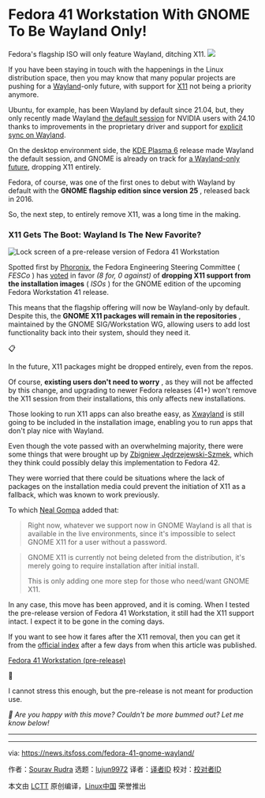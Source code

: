 [#]: subject: "Fedora 41 Workstation With GNOME To Be Wayland Only!"
[#]: via: "https://news.itsfoss.com/fedora-41-gnome-wayland/"
[#]: author: "Sourav Rudra https://news.itsfoss.com/author/sourav/"
[#]: collector: "lujun9972/lctt-scripts-1705972010"
[#]: translator: " "
[#]: reviewer: " "
[#]: publisher: " "
[#]: url: " "

Fedora 41 Workstation With GNOME To Be Wayland Only!
======
Fedora's flagship ISO will only feature Wayland, ditching X11.
[![][1]][2]

If you have been staying in touch with the happenings in the Linux distribution space, then you may know that many popular projects are pushing for a [Wayland][3]-only future, with support for [X11][4] not being a priority anymore.

Ubuntu, for example, has been Wayland by default since 21.04, but, they only recently made Wayland [the default session][5] for NVIDIA users with 24.10 thanks to improvements in the proprietary driver and support for [explicit sync on Wayland][6].

On the desktop environment side, the [KDE Plasma 6][7] release made Wayland the default session, and GNOME is already on track for [a Wayland-only future][8], dropping X11 entirely.

Fedora, of course, was one of the first ones to debut with Wayland by default with the **GNOME flagship edition since version 25** , released back in 2016.

So, the next step, to entirely remove X11, was a long time in the making.

### X11 Gets The Boot: Wayland Is The New Favorite?

![Lock screen of a pre-release version of Fedora 41 Workstation][9]

Spotted first by [Phoronix][10], the Fedora Engineering Steering Committee ( _FESCo_ ) has [voted][11] in favor _(8 for, 0 against)_ of **dropping X11 support from the installation images** ( _ISOs_ ) for the GNOME edition of the upcoming Fedora Workstation 41 release.

This means that the flagship offering will now be Wayland-only by default. Despite this, the **GNOME X11 packages will remain in the repositories** , maintained by the GNOME SIG/Workstation WG, allowing users to add lost functionality back into their system, should they need it.

📋

In the future, X11 packages might be dropped entirely, even from the repos.

Of course, **existing users don't need to worry** , as they will not be affected by this change, and upgrading to newer Fedora releases (41+) won't remove the X11 session from their installations, this only affects new installations.

Those looking to run X11 apps can also breathe easy, as [Xwayland][12] is still going to be included in the installation image, enabling you to run apps that don't play nice with Wayland.

Even though the vote passed with an overwhelming majority, there were some things that were brought up by [Zbigniew Jędrzejewski-Szmek][13], which they think could possibly delay this implementation to Fedora 42.

They were worried that there could be situations where the lack of packages on the installation media could prevent the initiation of X11 as a fallback, which was known to work previously.

To which [Neal Gompa][14] added that:

> Right now, whatever we support now in GNOME Wayland is all that is available in the live environments, since it's impossible to select GNOME X11 for a user without a password.

> GNOME X11 is currently not being deleted from the distribution, it's merely going to require installation after initial install.
>
> This is only adding one more step for those who need/want GNOME X11.

In any case, this move has been approved, and it is coming. When I tested the pre-release version of Fedora 41 Workstation, it still had the X11 support intact. I expect it to be gone in the coming days.

If you want to see how it fares after the X11 removal, then you can get it from the [official index][15] after a few days from when this article was published.

[Fedora 41 Workstation (pre-release)][15]

🚧

I cannot stress this enough, but the pre-release is not meant for production use.

_💬 Are you happy with this move? Couldn't be more bummed out? Let me know below!_

* * *

--------------------------------------------------------------------------------

via: https://news.itsfoss.com/fedora-41-gnome-wayland/

作者：[Sourav Rudra][a]
选题：[lujun9972][b]
译者：[译者ID](https://github.com/译者ID)
校对：[校对者ID](https://github.com/校对者ID)

本文由 [LCTT](https://github.com/LCTT/TranslateProject) 原创编译，[Linux中国](https://linux.cn/) 荣誉推出

[a]: https://news.itsfoss.com/author/sourav/
[b]: https://github.com/lujun9972
[1]: https://news.itsfoss.com/assets/images/pikapods-banner-v3.webp
[2]: https://www.pikapods.com/?utm_campaign=banner-2024-05&utm_source=itsfoss
[3]: https://wayland.freedesktop.org/
[4]: https://www.x.org/
[5]: https://news.itsfoss.com/ubuntu-24-10-nvidia-wayland/
[6]: https://news.itsfoss.com/explicit-sync-wayland/
[7]: https://news.itsfoss.com/kde-plasma-6/
[8]: https://news.itsfoss.com/gnome-wayland-xorg/
[9]: https://news.itsfoss.com/content/images/2024/07/Fedora_41_Pre-Release_Lockscreen.png
[10]: https://www.phoronix.com/news/Fedora-WS-Wayland-Only-ISOs
[11]: https://pagure.io/fesco/issue/3226
[12]: https://wayland.freedesktop.org/xserver.html
[13]: https://fedoraproject.org/wiki/User:Zbyszek
[14]: https://www.linkedin.com/in/ngompa
[15]: https://dl.fedoraproject.org/pub/fedora/linux/development/rawhide/Workstation/x86_64/iso/
